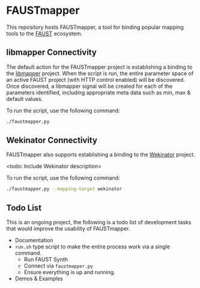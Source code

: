 # FAUSTmapper

This repository hosts FAUSTmapper, a tool for binding popular mapping tools to the [FAUST](https://faust.grame.fr/) ecosystem.

## libmapper Connectivity

The default action for the FAUSTmapper project is establishing a binding to the [libmapper](http://libmapper.org) project. When the script is run, the entire parameter space of an active FAUST project (with HTTP control enabled) will be discovered. Once discovered, a libmapper signal will be created for each of the parameters identified, including appropriate meta data such as min, max & default values.

To run the script, use the following command:

```bash
./faustmapper.py
```

## Wekinator Connectivity

FAUSTmapper also supports establishing a binding to the [Wekinator](http://www.wekinator.org/) project.

<todo: Include Wekinator description>

To run the script, use the following command:

```bash
./faustmapper.py --mapping-target wekinator
```

## Todo List

This is an ongoing project, the following is a todo list of development tasks that would improve the usability of FAUSTmapper.

- Documentation
- `run.sh` type script to make the entire process work via a single command.
  - Run FAUST Synth
  - Connect via `faustmapper.py`
  - Ensure everything is up and running.
- Demos & Examples
